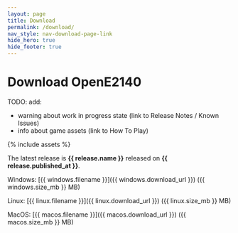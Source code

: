 ```yaml
---
layout: page
title: Download
permalink: /download/
nav_style: nav-download-page-link
hide_hero: true
hide_footer: true
---
```


# Download OpenE2140

TODO: add:
- warning about work in progress state (link to Release Notes / Known Issues)
- info about game assets (link to How To Play)

{% include assets %}

The latest release is **{{ release.name }}** released on **{{ release.published_at }}**.

Windows: [{{ windows.filename }}]({{ windows.download_url }}) ({{ windows.size_mb }} MB)

Linux: [{{ linux.filename }}]({{ linux.download_url }}) ({{ linux.size_mb }} MB)

MacOS: [{{ macos.filename }}]({{ macos.download_url }}) ({{ macos.size_mb }} MB)



